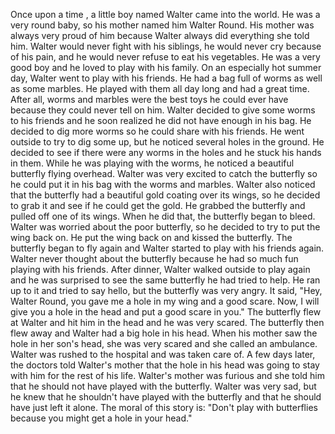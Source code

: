 [category]: <> (Philosophy)
[date]: <> (2021/07/11)
[title]: <> (My GPT-3 Article)
Once upon a time 
              , a little boy named Walter came into the world. He was a very round baby, so his mother named him Walter Round. His mother was always very proud of him because Walter always did everything she told him. Walter would never fight with his siblings, he would never cry because of his pain, and he would never refuse to eat his vegetables. He was a very good boy and he loved to play with his family. On an especially hot summer day, Walter went to play with his friends. He had a bag full of worms as well as some marbles. He played with them all day long and had a great time. After all, worms and marbles were the best toys he could ever have because they could never tell on him. Walter decided to give some worms to his friends and he soon realized he did not have enough in his bag. He decided to dig more worms so he could share with his friends. He went outside to try to dig some up, but he noticed several holes in the ground. He decided to see if there were any worms in the holes and he stuck his hands in them. While he was playing with the worms, he noticed a beautiful butterfly flying overhead. Walter was very excited to catch the butterfly so he could put it in his bag with the worms and marbles. Walter also noticed that the butterfly had a beautiful gold coating over its wings, so he decided to grab it and see if he could get the gold. He grabbed the butterfly and pulled off one of its wings. When he did that, the butterfly began to bleed. Walter was worried about the poor butterfly, so he decided to try to put the wing back on. He put the wing back on and kissed the butterfly. The butterfly began to fly again and Walter started to play with his friends again. Walter never thought about the butterfly because he had so much fun playing with his friends. After dinner, Walter walked outside to play again and he was surprised to see the same butterfly he had tried to help. He ran up to it and tried to say hello, but the butterfly was very angry. It said, "Hey, Walter Round, you gave me a hole in my wing and a good scare. Now, I will give you a hole in the head and put a good scare in you." The butterfly flew at Walter and hit him in the head and he was very scared. The butterfly then flew away and Walter had a big hole in his head. When his mother saw the hole in her son's head, she was very scared and she called an ambulance. Walter was rushed to the hospital and was taken care of. A few days later, the doctors told Walter's mother that the hole in his head was going to stay with him for the rest of his life. Walter's mother was furious and she told him that he should not have played with the butterfly. Walter was very sad, but he knew that he shouldn't have played with the butterfly and that he should have just left it alone. The moral of this story is: "Don't play with butterflies because you might get a hole in your head."